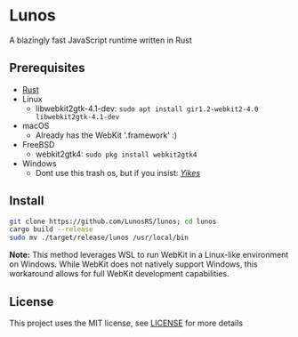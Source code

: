 # Lunos

A blazingly fast JavaScript runtime written in Rust

## Prerequisites
- [Rust](https://rust-lang.org)
- Linux
  - libwebkit2gtk-4.1-dev: `sudo apt install gir1.2-webkit2-4.0 libwebkit2gtk-4.1-dev`
- macOS
  - Already has the WebKit '.framework' :)
- FreeBSD
  - webkit2gtk4: `sudo pkg install webkit2gtk4`
- Windows
  - Dont use this trash os, but if you insist: [*Yikes*](.guides/WINDOWS.md)

## Install
```bash
git clone https://github.com/LunosRS/lunos; cd lunos
cargo build --release
sudo mv ./target/release/lunos /usr/local/bin
```

**Note:** This method leverages WSL to run WebKit in a Linux-like environment on Windows. While WebKit does not natively support Windows, this workaround allows for full WebKit development capabilities.

## License
This project uses the MIT license, see [LICENSE](LICENSE) for more details
